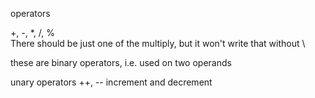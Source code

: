 operators

+, -, \*, /, %  
There should be just one of the multiply, but it won't write that without \

these are binary operators, i.e. used on two operands

unary operators
++, -- increment and decrement
